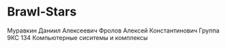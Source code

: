 # Brawl-Stars
Муравкин Даниил Алексеевич 
Фролов Алексей Константинович 
Группа 9КС 134 
Компьютерные сиситемы и комплексы 
